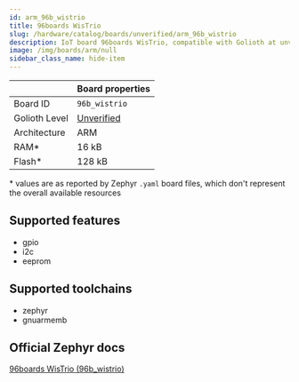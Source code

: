 ```yaml
---
id: arm_96b_wistrio
title: 96boards WisTrio
slug: /hardware/catalog/boards/unverified/arm_96b_wistrio
description: IoT board 96boards WisTrio, compatible with Golioth at unverified level.
image: /img/boards/arm/null
sidebar_class_name: hide-item
---
```


[//]: # (This is an auto-generated file, do not edit! Changes to it will be lost upon re-generation)



|                | Board properties     |
| -------------  | -------------------- |
| Board ID       | `96b_wistrio` |
| Golioth Level  | [Unverified](/hardware#unverified-boards) |
| Architecture   | ARM |
| RAM*           | 16 kB |
| Flash*         | 128 kB |

\* values are as reported by Zephyr `.yaml` board files, which don't represent the overall available resources



## Supported features

* gpio
* i2c
* eeprom

## Supported toolchains

* zephyr
* gnuarmemb

## Official Zephyr docs

[96boards WisTrio (96b_wistrio)](https://docs.zephyrproject.org/latest/boards/arm/96b_wistrio/doc/index.html)
